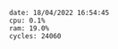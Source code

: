 

                date: 18/04/2022 16:54:45
                cpu: 0.1%
                ram: 19.0%
                cycles: 24060

                         